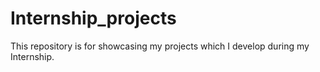 # Internship_projects
This repository is for showcasing my projects which I develop during my Internship.
